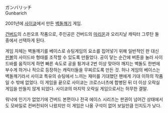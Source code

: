   

ガンバリッチ  
Gunbarich

  

2001년에 [사이쿄](%EC%82%AC%EC%9D%B4%EC%BF%84.md)에서 만든
[벽돌깨기](%EB%B2%BD%EB%8F%8C%EA%B9%A8%EA%B8%B0.md) 게임.

  

[건버드](%EA%B1%B4%EB%B2%84%EB%93%9C.md)의 스핀오프 작품으로, 주인공은 건버드의
[마리온](%EB%A7%88%EB%A6%AC%EC%98%A8.md)과 오리지날 캐릭터 그루탄 둘 중에서 선택하게 된다.

  

게임 자체는 벽돌깨기를 베이스로 슈팅게임의 요소를 집어넣기 위해 일반적인 판 대신 [핀볼](%ED%95%80%EB%B3%BC.md)의
사이드바 형태를 조작할 수 있도록 만들었다. 공이 닿는 순간에 버튼을 눌러 사이드바를 움직이게 하면 빠른 속도로 공을 튕겨내 2번 이상
맞아야 깨지는 벽돌도 한번에 부수게 하거나 적으로 등장하는 캐릭터들을 무찌르도록 만든 것. 허나 게임의 베이스는 벽돌깨기라서 사이쿄 특유의
슈팅에서 느끼는 재미를 기대했던 팬에게 기대 이하의 작품일 수 밖에 없었다. 이 게임을 끝으로 사이쿄는 크로스너츠에 합병된 뒤 더 이상
오락실 게임을 만들지 않게 되었다. 사이쿄의 마지막 오락실 게임으로서는 허무한 결말.

  

워낙에 인기가 없었기에 건버드 본편이나 전국 에이스 시리즈는 판권이 넘어간 상태에서도 모바일로 컨버전되어 나왔지만 이 게임은 나올 구석이
없어 보일만큼 인지도가 낮다.

